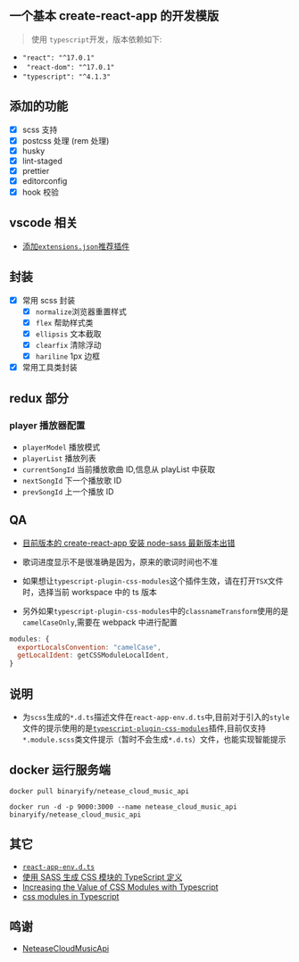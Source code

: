 ## 一个基本 create-react-app 的开发模版

> 使用 `typescript`开发，版本依赖如下:

- `"react": "^17.0.1"`
- ` "react-dom": "^17.0.1"`
- `"typescript": "^4.1.3"`

## 添加的功能

- [x] scss 支持
- [x] postcss 处理 (rem 处理)
- [x] husky
- [x] lint-staged
- [x] prettier
- [x] editorconfig
- [x] hook 校验

## vscode 相关

- [添加`extensions.json`推荐插件](https://code.visualstudio.com/docs/editor/extension-gallery)

## 封装

- [x] 常用 scss 封装
  - [x] `normalize`浏览器重置样式
  - [x] `flex` 帮助样式类
  - [x] `ellipsis` 文本截取
  - [x] `clearfix` 清除浮动
  - [x] `hariline` 1px 边框
- [x] 常用工具类封装

## redux 部分

### player 播放器配置

- `playerModel` 播放模式
- `playerList` 播放列表
- `currentSongId` 当前播放歌曲 ID,信息从 playList 中获取
- `nextSongId` 下一个播放歌 ID
- `prevSongId` 上一个播放 ID

## QA

- [目前版本的 create-react-app 安装 node-sass 最新版本出错](https://exerror.com/error-node-sass-version-5-0-0-is-incompatible-with-4-0-0/)

- 歌词进度显示不是很准确是因为，原来的歌词时间也不准

- 如果想让`typescript-plugin-css-modules`这个插件生效，请在打开`TSX`文件时，选择当前 workspace 中的 ts 版本
- 另外如果`typescript-plugin-css-modules`中的`classnameTransform`使用的是`camelCaseOnly`,需要在 webpack 中进行配置

```js
modules: {
  exportLocalsConvention: "camelCase",
  getLocalIdent: getCSSModuleLocalIdent,
}
```

## 说明

- 为`scss`生成的`*.d.ts`描述文件在`react-app-env.d.ts`中,目前对于引入的`style`文件的提示使用的是[`typescript-plugin-css-modules`](https://github.com/mrmckeb/typescript-plugin-css-modules)插件,目前仅支持`*.module.scss`类文件提示（暂时不会生成`*.d.ts`）文件，也能实现智能提示

## docker 运行服务端
```shell
docker pull binaryify/netease_cloud_music_api

docker run -d -p 9000:3000 --name netease_cloud_music_api    binaryify/netease_cloud_music_api
```

## 其它

- [`react-app-env.d.ts`](https://github.com/lizhongzhen11/dailyGain/issues/36)
- [使用 SASS 生成 CSS 模块的 TypeScript 定义](https://skovy.dev/generating-typescript-definitions-for-css-modules-using-sass/)
- [Increasing the Value of CSS Modules with Typescript](https://spin.atomicobject.com/2020/06/22/css-module-typescript/)
- [css modules in Typescript](https://codepen.io/codiechanel/post/css-modules-in-typescript)

## 鸣谢
 - [NeteaseCloudMusicApi](https://github.com/Binaryify/NeteaseCloudMusicApi)
